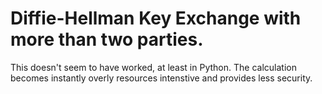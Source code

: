 # Diffie-Hellman Key Exchange with more than two parties.

This doesn't seem to have worked, at least in Python. The calculation becomes instantly overly resources intenstive and provides less security.
